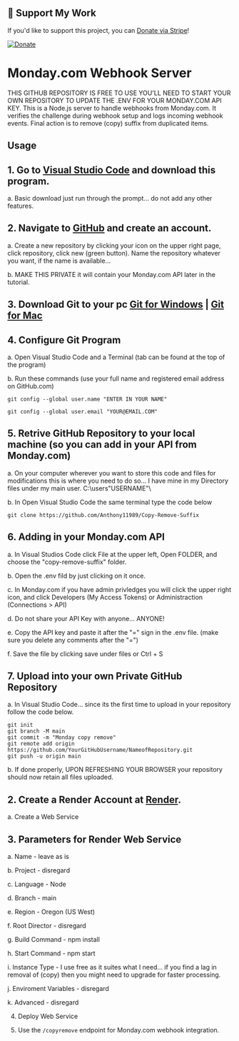 ## 🎉 Support My Work

If you'd like to support this project, you can [Donate via Stripe](https://donate.stripe.com/8wMaGZasG52o2gobII)!

[![Donate](https://img.shields.io/badge/Donate-Stripe-blue.svg)](https://donate.stripe.com/8wMaGZasG52o2gobII)



# Monday.com Webhook Server

THIS GITHUB REPOSITORY IS FREE TO USE YOU'LL NEED TO START YOUR OWN REPOSITORY TO UPDATE THE .ENV FOR YOUR MONDAY.COM API KEY.
This is a Node.js server to handle webhooks from Monday.com.
It verifies the challenge during webhook setup and logs incoming webhook events.                                     Final action is to remove (copy) suffix from duplicated items.

## Usage

## 1. Go to [Visual Studio Code](https://code.visualstudio.com/) and download this program.
a. Basic download just run through the prompt... do not add any other features.

## 2. Navigate to [GitHub](https://github.com/) and create an account.
a. Create a new repository by clicking your icon on the upper right page, click repository, click new (green button). Name the repository whatever you want, if the name is available...

b. MAKE THIS PRIVATE it will contain your Monday.com API later in the tutorial.

## 3. Download Git to your pc [Git for Windows](https://git-scm.com/downloads/win) | [Git for Mac](https://git-scm.com/downloads/mac)

## 4. Configure Git Program
a. Open Visual Studio Code and a Terminal (tab can be found at the top of the program)

b. Run these commands (use your full name and registered email address on GitHub.com)
   
    git config --global user.name "ENTER IN YOUR NAME"
    
    git config --global user.email "YOUR@EMAIL.COM"

## 5. Retrive GitHub Repository to your local machine (so you can add in your API from Monday.com)
a. On your computer wherever you want to store this code and files for modifications this is where you need to do so... I have mine in my Directory files under my main user. C:\users\"USERNAME"\

b. In Open Visual Studio Code the same terminal type the code below
    
    git clone https://github.com/Anthony11989/Copy-Remove-Suffix

## 6. Adding in your Monday.com API
a. In Visual Studios Code click File at the upper left, Open FOLDER, and choose the "copy-remove-suffix" folder.

b. Open the .env fild by just clicking on it once.

c. In Monday.com if you have admin privledges you will click the upper right icon, and click Developers (My Access Tokens) or Administraction (Connections > API)

d. Do not share your API Key with anyone... ANYONE!

e. Copy the API key and paste it after the "=" sign in the .env file. (make sure you delete any comments after the "=")

f. Save the file by clicking save under files or Ctrl + S

## 7. Upload into your own Private GitHub Repository
a. In Visual Studio Code... since its the first time to upload in your repository follow the code below.

    git init
    git branch -M main
    git commit -m "Monday copy remove"
    git remote add origin https://github.com/YourGitHubUsername/NameofRepository.git
    git push -u origin main

b. If done properly, UPON REFRESHING YOUR BROWSER your repository should now retain all files uploaded.

## 2. Create a Render Account at [Render](https://render.com/).
a. Create a Web Service


## 3. Parameters for Render Web Service
a. Name - leave as is

b. Project - disregard

c. Language - Node

d. Branch - main

e. Region - Oregon (US West)

f. Root Director - disregard

g. Build Command - npm install

h. Start Command - npm start

i. Instance Type - I use free as it suites what I need... if you find a lag in removal of (copy) then you might need to upgrade for faster processing.

j. Enviroment Variables - disregard

k. Advanced - disregard

4. Deploy Web Service

4. Use the `/copyremove` endpoint for Monday.com webhook integration.
